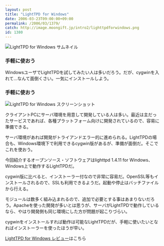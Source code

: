 ```yaml
---
layout: post
title: "LightTPD for Windows"
date: 2006-03-23T09:00:00+09:00
permalink: /2006/03/1379/
catch: http://image.moongift.jp/intro2/lighttpdforwindows.png
id: 1380
---
```

 ![LightTPD for Windows サムネイル](http://image.moongift.jp/intro2/lighttpdforwindows.t.png "LightTPD for Windows サムネイル")
  

### 手軽に使おう
  
WindowsユーザでLightTPDを試してみたい人は多いだろう。だが、cygwinを入れて…なんて面倒くさい。一気にインストールしよう。  
<!--more-->  

### 手軽に使おう
  

![LightTPD for Windows スクリーンショット](http://image.moongift.jp/intro2/lighttpdforwindows.png "LightTPD for Windows スクリーンショット")

  

クライアントPCにサーバ環境を用意して開発している人は多い。最近は主だったサービスであれば、各種プラットフォーム向けに開発されているので、容易に準備できる。

  

サーバ環境があれば開発がトライアンドエラー的に進められる。LightTPDの場合も、Windows環境下で利用できるcygwin版があるが、準備が面倒だ。そこでこれを使おう。

  

今回紹介するオープンソース・ソフトウェアはlighttpd 1.4.11 for Windows、Windows上で動作するLightTPDだ。

  

cygwin版に比べると、インストーラー付なので非常に容易だ。OpenSSL等もインストールされるので、SSLも利用できるようだ。起動や停止はバッチファイルから行える。

  

モジュールは数多く組み込まれるので、追加で必要とする事はあまりないだろう。Apacheを使った開発が多いとは思うが、サーバがLightTPDで動作しているなら、やはり開発側も同じ環境にした方が問題が起こりづらい。

  

cygwinをインストールすれば動作は可能なLightTPDだが、手軽に使いたいとなればインストーラーを使ったほうが早い。

  

[LightTPD for Windows レビュー](http://oss.moongift.jp/review/i-1380.html)はこちら

